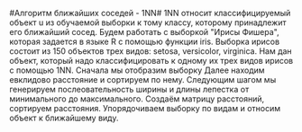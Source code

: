 #Алгоритм ближайших соседей - 1NN#
1NN относит классифицируемый объект u из обучаемой выборки к тому классу, которому принадлежит его ближайший сосед.
Будем работать с выборкой "Ирисы Фишера", которая задается в языке R с помощью функции iris.
Выборка ирисов состоит из 150 объектов трех видов: setosa, versicolor, virginica. 
Нам дан объект, который надо классифицировать к одному их трех видов ирисов с помощью 1NN.
Сначала мы отобразим выборку
Далее находим евклидово расстояние и сортируем по нему.
Следующим шагом мы генерируем послеовательность ширины и длины лепестка от минимального до максимального.
Создаём матрицу расстояний, сортируем расстояния.
Упорядочиваем выборку по видам и относим объект к ближайшему виду.
